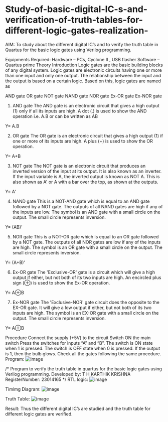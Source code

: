 # Study-of-basic-digital-IC-s-and-verification-of-truth-tables-for-different-logic-gates-realization-
 AIM:
To study about the different digital IC’s and to verify the truth table in Quartus for the basic logic gates using Verilog programming.

Equipments Required:
Hardware – PCs, Cyclone II , USB flasher
Software – Quartus prime
Theory
Introduction
Logic gates are the basic building blocks of any digital system. Logic gates are electronic circuits having one or more than one input and only one output. The relationship between the input and the output is based on a certain logic. Based on this, logic gates are named as

AND gate
OR gate
NOT gate
NAND gate
NOR gate
Ex-OR gate
Ex-NOR gate
1) AND gate
The AND gate is an electronic circuit that gives a high output (1) only if all its inputs are high. A dot (.) is used to show the AND operation i.e. A.B or can be written as AB

Y= A.B

2) OR gate
The OR gate is an electronic circuit that gives a high output (1) if one or more of its inputs are high. A plus (+) is used to show the OR operation.

Y= A+B

3) NOT gate
The NOT gate is an electronic circuit that produces an inverted version of the input at its output. It is also known as an inverter. If the input variable is A, the inverted output is known as NOT A. This is also shown as A' or A with a bar over the top, as shown at the outputs.

Y= A'

4) NAND gate
This is a NOT-AND gate which is equal to an AND gate followed by a NOT gate. The outputs of all NAND gates are high if any of the inputs are low. The symbol is an AND gate with a small circle on the output. The small circle represents inversion.

Y= (AB)’

5) NOR gate
This is a NOT-OR gate which is equal to an OR gate followed by a NOT gate. The outputs of all NOR gates are low if any of the inputs are high. The symbol is an OR gate with a small circle on the output. The small circle represents inversion.

Y= (A+B)’

6) Ex-OR gate
The 'Exclusive-OR' gate is a circuit which will give a high output if either, but not both of its two inputs are high. An encircled plus sign (⊕) is used to show the Ex-OR operation.

Y= A⊕B

7) Ex-NOR gate
The 'Exclusive-NOR' gate circuit does the opposite to the EX-OR gate. It will give a low output if either, but not both of its two inputs are high. The symbol is an EX-OR gate with a small circle on the output. The small circle represents inversion.

Y= A⊕B

Procedure
Connect the supply (+5V) to the circuit
Switch ON the main switch
Press the switches for inputs “A” and “B”. The switch is ON state when 1 is pressed. The switch is OFF state when 0 is pressed.
If the output is 1, then the bulb glows.
Check all the gates following the same procedure.
Program:
![image](https://github.com/karthikkrishna16/Study-of-basic-digital-IC-s-and-verification-of-truth-tables-for-different-logic-gates-realization-/assets/148514663/00c167ad-ffa7-41e1-8a7f-d982032c3c22)

/*
Program to verify the truth table in quartus for the basic logic gates using Verilog programming.
Developed by: T H KARTHIK KRISHNA
RegisterNumber: 23014165 
*/
RTL logic:
![image](https://github.com/karthikkrishna16/Study-of-basic-digital-IC-s-and-verification-of-truth-tables-for-different-logic-gates-realization-/assets/148514663/f30466d2-7b71-41d8-bec2-ca6510793611)

Timimg Diagram:
![image](https://github.com/karthikkrishna16/Study-of-basic-digital-IC-s-and-verification-of-truth-tables-for-different-logic-gates-realization-/assets/148514663/7618c50c-3bd8-4cdb-a03e-fba6eb400d18)

Truth Table:
![image](https://github.com/karthikkrishna16/Study-of-basic-digital-IC-s-and-verification-of-truth-tables-for-different-logic-gates-realization-/assets/148514663/5bffc41c-5f5a-4558-b2c1-a269a03a58d6)

Result:
Thus the different digital IC’s are studied and the truth table for different logic gates are verified.
